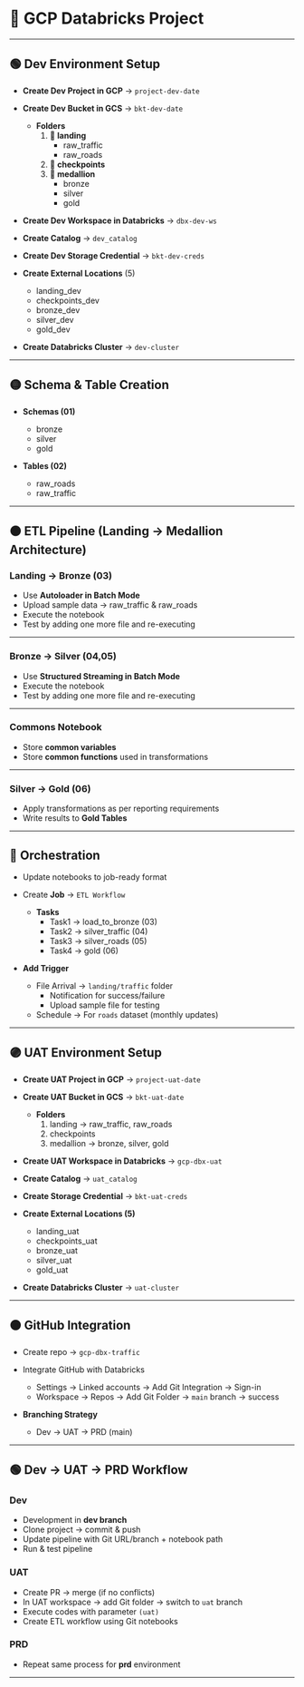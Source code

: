 # 🚦 GCP Databricks Project

---

## 🟢 Dev Environment Setup
- **Create Dev Project in GCP** → `project-dev-date`  
- **Create Dev Bucket in GCS** → `bkt-dev-date`  
  - **Folders**  
    1. 📂 **landing**  
       - raw_traffic  
       - raw_roads  
    2. 📂 **checkpoints**  
    3. 📂 **medallion**  
       - bronze  
       - silver  
       - gold  

- **Create Dev Workspace in Databricks** → `dbx-dev-ws`  
- **Create Catalog** → `dev_catalog`  
- **Create Dev Storage Credential** → `bkt-dev-creds`  

- **Create External Locations** (5)  
  - landing_dev  
  - checkpoints_dev  
  - bronze_dev  
  - silver_dev  
  - gold_dev  

- **Create Databricks Cluster** → `dev-cluster`  

---

## 🟡 Schema & Table Creation
- **Schemas (01)**  
  - bronze  
  - silver  
  - gold  

- **Tables (02)**  
  - raw_roads  
  - raw_traffic  

---

## 🟠 ETL Pipeline (Landing → Medallion Architecture)

### Landing → Bronze (03)
- Use **Autoloader in Batch Mode**  
- Upload sample data → raw_traffic & raw_roads  
- Execute the notebook  
- Test by adding one more file and re-executing  

---

### Bronze → Silver (04,05)
- Use **Structured Streaming in Batch Mode**  
- Execute the notebook  
- Test by adding one more file and re-executing  

---

### Commons Notebook
- Store **common variables**  
- Store **common functions** used in transformations  

---

### Silver → Gold (06)
- Apply transformations as per reporting requirements  
- Write results to **Gold Tables**  

---

## 🔵 Orchestration
- Update notebooks to job-ready format  
- Create **Job** → `ETL Workflow`  
  - **Tasks**  
    - Task1 → load_to_bronze (03)  
    - Task2 → silver_traffic (04)  
    - Task3 → silver_roads (05)  
    - Task4 → gold (06)  

- **Add Trigger**  
  - File Arrival → `landing/traffic` folder  
    - Notification for success/failure  
    - Upload sample file for testing  
  - Schedule → For `roads` dataset (monthly updates)  

---

## 🟣 UAT Environment Setup
- **Create UAT Project in GCP** → `project-uat-date`  
- **Create UAT Bucket in GCS** → `bkt-uat-date`  
  - **Folders**  
    1. landing → raw_traffic, raw_roads  
    2. checkpoints  
    3. medallion → bronze, silver, gold  

- **Create UAT Workspace in Databricks** → `gcp-dbx-uat`  
- **Create Catalog** → `uat_catalog`  
- **Create Storage Credential** → `bkt-uat-creds`  

- **Create External Locations (5)**  
  - landing_uat  
  - checkpoints_uat  
  - bronze_uat  
  - silver_uat  
  - gold_uat  

- **Create Databricks Cluster** → `uat-cluster`  

---

## 🟤 GitHub Integration
- Create repo → `gcp-dbx-traffic`  
- Integrate GitHub with Databricks  
  - Settings → Linked accounts → Add Git Integration → Sign-in  
  - Workspace → Repos → Add Git Folder → `main` branch → success  

- **Branching Strategy**  
  - Dev → UAT → PRD (main)  

---

## 🟢 Dev → UAT → PRD Workflow
### Dev
- Development in **dev branch**  
- Clone project → commit & push  
- Update pipeline with Git URL/branch + notebook path  
- Run & test pipeline  

### UAT
- Create PR → merge (if no conflicts)  
- In UAT workspace → add Git folder → switch to `uat` branch  
- Execute codes with parameter `(uat)`  
- Create ETL workflow using Git notebooks  

### PRD
- Repeat same process for **prd** environment  

---
